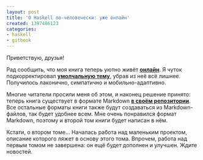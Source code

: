 ```yaml
---
layout: post
title: 'О Haskell по-человечески: уже онлайн'
created: 1397486123
categories:
- haskell
- gitbook
---
```

Приветствую, друзья!

Рад сообщить, что моя книга теперь уютно живёт **<a href="http://ohaskell.ru/fst">онлайн</a>**. Я чуток подкорректировал **<a href="https://github.com/GitbookIO/gitbook/tree/master/theme">умолчальную тему</a>**, убрав из неё всё лишнее. Получилось лаконично, симпатично и мобильно-адаптивно.

Многие читатели просили меня об этом, и наконец решение принято: теперь книга существует в формате Markdown **<a href="https://github.com/denisshevchenko/ohaskell">в своём репозитории</a>**. Все остальные форматы книги также будут создаваться из Markdown-файлов, так будет удобнее всем. Мне очень понравился формат Markdown, поэтому и второй том книги будет написан в нём.

Кстати, о втором томе... Началась работа над маленьким проектом, описание которого ляжет в основу этого тома. Впрочем, работа над первым томом не завершена: он ещё будет дополнен и улучшен. Ждите новостей.
